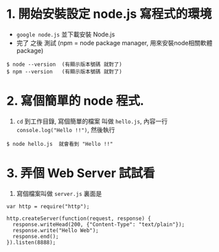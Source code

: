 # 1. 開始安裝設定 node.js 寫程式的環境

- `google node.js` 並下載安裝 Node.js
- 完了 之後 測試  (npm = node package manager, 用來安裝node相關軟體 package)
```
$ node --version  (有顯示版本號碼 就對了)
$ npm --version   (有顯示版本號碼 就對了)
```

# 2. 寫個簡單的 node 程式. 
1. `cd` 到工作目錄, 寫個簡單的檔案 叫做 `hello.js`, 內容一行 `console.log("Hello !!")`, 然後執行 
```
$ node hello.js  就會看到 "Hello !!"
```

# 3. 弄個 Web Server 試試看
1. 寫個檔案叫做 `server.js` 裏面是
```
var http = require("http");

http.createServer(function(request, response) {
  response.writeHead(200, {"Content-Type": "text/plain"});
  response.write("Hello Web");
  response.end();
}).listen(8888);
```